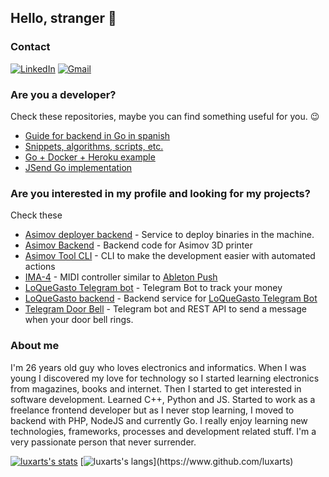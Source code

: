 ## Hello, stranger 👋

### Contact
[![LinkedIn](https://img.shields.io/badge/-LinkedIn-blue?style=flat&logo=Linkedin&logoColor=white)](https://www.linkedin.com/in/lbacelo/)
[![Gmail](https://img.shields.io/badge/-Gmail-c14438?style=flat&logo=Gmail&logoColor=white)](mailto:bacelolucas@gmail.com)

### Are you a developer?
Check these repositories, maybe you can find something useful for you. 😉
- [Guide for backend in Go in spanish](https://github.com/luxarts/dev2end-go)
- [Snippets, algorithms, scripts, etc.](https://github.com/luxarts/Useful)
- [Go + Docker + Heroku example](https://github.com/luxarts/heroku-example)
- [JSend Go implementation](https://github.com/luxarts/jsend-go)

### Are you interested in my profile and looking for my projects?
Check these
- [Asimov deployer backend](https://github.com/3DDiamantes/asimov-deployer-backend) - Service to deploy binaries in the machine.
- [Asimov Backend](https://github.com/3DDiamantes/asimov-backend) - Backend code for Asimov 3D printer
- [Asimov Tool CLI](https://github.com/3DDiamantes/asimov-tool-cli) - CLI to make the development easier with automated actions
- [IMA-4](https://github.com/luxarts/IMA-4) - MIDI controller similar to [Ableton Push](https://www.ableton.com/en/push/)
- [LoQueGasto Telegram bot](https://github.com/luxarts/loquegasto-telegram) - Telegram Bot to track your money
- [LoQueGasto backend](https://github.com/luxarts/loquegasto-backend) - Backend service for [LoQueGasto Telegram Bot](https://github.com/luxarts/loquegasto-telegram)
- [Telegram Door Bell](https://github.com/luxarts/telegram-door-bell) - Telegram bot and REST API to send a message when your door bell rings.
### About me
I'm 26 years old guy who loves electronics and informatics.
When I was young I discovered my love for technology so I started learning electronics from magazines, books and internet. Then I started to get interested in software development. Learned C++, Python and JS. Started to work as a freelance frontend developer but as I never stop learning, I moved to backend with PHP, NodeJS and currently Go. I really enjoy learning new technologies, frameworks, processes and development related stuff. I'm a very passionate person that never surrender.  

[![luxarts's stats](https://github-readme-stats.vercel.app/api?username=luxarts&theme=dark&show_icons=true&count_private=true&include_all_commits=true)](https://www.github.com/luxarts)
[![luxarts's langs]([https://github-readme-stats.vercel.app/api/top-langs/?username=luxarts&hide=eagle,c,arduino&layout=compact&langs_count=10&theme=dark&exclude_repo=MaxwellLCD,STM32MIDI,Strobe,ESP3D,Maxwell,JustAMidiPad](https://github-readme-stats.vercel.app/api/top-langs/?username=luxarts&hide=eagle,c,c%23,hlsl,shaderlab,gap,mathematica&layout=compact&langs_count=10&theme=dark&exclude_repo=MaxwellLCD,STM32MIDI,Strobe,ESP3D,Maxwell,JustAMidiPad,splithem))](https://www.github.com/luxarts)
